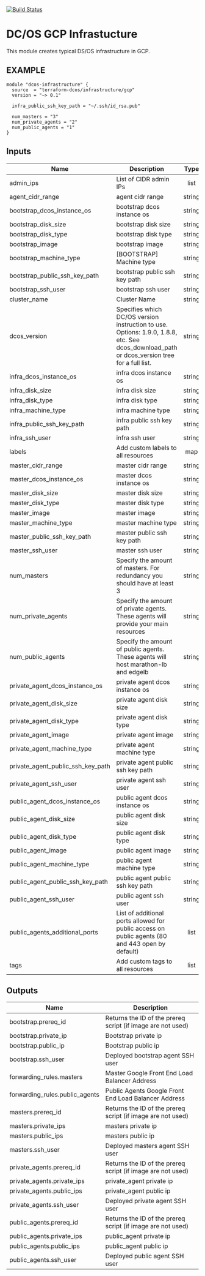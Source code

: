 [![Build Status](https://jenkins-terraform.mesosphere.com/service/dcos-terraform-jenkins/job/dcos-terraform/job/terraform-gcp-infrastructure/job/master/badge/icon)](https://jenkins-terraform.mesosphere.com/service/dcos-terraform-jenkins/job/dcos-terraform/job/terraform-gcp-infrastructure/job/master/)

# DC/OS GCP Infrastucture

This module creates typical DS/OS infrastructure in GCP.

## EXAMPLE

```hcl
module "dcos-infrastructure" {
  source  = "terraform-dcos/infrastructure/gcp"
  version = "~> 0.1"

  infra_public_ssh_key_path = "~/.ssh/id_rsa.pub"

  num_masters = "3"
  num_private_agents = "2"
  num_public_agents = "1"
}
```


## Inputs

| Name | Description | Type | Default | Required |
|------|-------------|:----:|:-----:|:-----:|
| admin_ips | List of CIDR admin IPs | list | - | yes |
| agent_cidr_range | agent cidr range | string | `10.65.0.0/16` | no |
| bootstrap_dcos_instance_os | bootstrap dcos instance os | string | `` | no |
| bootstrap_disk_size | bootstrap disk size | string | `` | no |
| bootstrap_disk_type | bootstrap disk type | string | `` | no |
| bootstrap_image | bootstrap image | string | `` | no |
| bootstrap_machine_type | [BOOTSTRAP] Machine type | string | `` | no |
| bootstrap_public_ssh_key_path | bootstrap public ssh key path | string | `` | no |
| bootstrap_ssh_user | bootstrap ssh user | string | `` | no |
| cluster_name | Cluster Name | string | - | yes |
| dcos_version | Specifies which DC/OS version instruction to use. Options: 1.9.0, 1.8.8, etc. See dcos_download_path or dcos_version tree for a full list. | string | `1.11.4` | no |
| infra_dcos_instance_os | infra dcos instance os | string | `coreos_1576.5.0` | no |
| infra_disk_size | infra disk size | string | `128` | no |
| infra_disk_type | infra disk type | string | `pd-ssd` | no |
| infra_machine_type | infra machine type | string | `n1-standard-8` | no |
| infra_public_ssh_key_path | infra public ssh key path | string | - | yes |
| infra_ssh_user | infra ssh user | string | `` | no |
| labels | Add custom labels to all resources | map | `<map>` | no |
| master_cidr_range | master cidr range | string | `10.64.0.0/16` | no |
| master_dcos_instance_os | master dcos instance os | string | `` | no |
| master_disk_size | master disk size | string | `` | no |
| master_disk_type | master disk type | string | `` | no |
| master_image | master image | string | `` | no |
| master_machine_type | master machine type | string | `` | no |
| master_public_ssh_key_path | master public ssh key path | string | `` | no |
| master_ssh_user | master ssh user | string | `` | no |
| num_masters | Specify the amount of masters. For redundancy you should have at least 3 | string | `3` | no |
| num_private_agents | Specify the amount of private agents. These agents will provide your main resources | string | `1` | no |
| num_public_agents | Specify the amount of public agents. These agents will host marathon-lb and edgelb | string | `1` | no |
| private_agent_dcos_instance_os | private agent dcos instance os | string | `` | no |
| private_agent_disk_size | private agent disk size | string | `` | no |
| private_agent_disk_type | private agent disk type | string | `` | no |
| private_agent_image | private agent image | string | `` | no |
| private_agent_machine_type | private agent machine type | string | `` | no |
| private_agent_public_ssh_key_path | private agent public ssh key path | string | `` | no |
| private_agent_ssh_user | private agent ssh user | string | `` | no |
| public_agent_dcos_instance_os | public agent dcos instance os | string | `` | no |
| public_agent_disk_size | public agent disk size | string | `` | no |
| public_agent_disk_type | public agent disk type | string | `` | no |
| public_agent_image | public agent image | string | `` | no |
| public_agent_machine_type | public agent machine type | string | `` | no |
| public_agent_public_ssh_key_path | public agent public ssh key path | string | `` | no |
| public_agent_ssh_user | public agent ssh user | string | `` | no |
| public_agents_additional_ports | List of additional ports allowed for public access on public agents (80 and 443 open by default) | list | `<list>` | no |
| tags | Add custom tags to all resources | list | `<list>` | no |

## Outputs

| Name | Description |
|------|-------------|
| bootstrap.prereq_id | Returns the ID of the prereq script (if image are not used) |
| bootstrap.private_ip | Bootstrap private ip |
| bootstrap.public_ip | Bootstrap public ip |
| bootstrap.ssh_user | Deployed bootstrap agent SSH user |
| forwarding_rules.masters | Master Google Front End Load Balancer Address |
| forwarding_rules.public_agents | Public Agents Google Front End Load Balancer Address |
| masters.prereq_id | Returns the ID of the prereq script (if image are not used) |
| masters.private_ips | masters private ip |
| masters.public_ips | masters public ip |
| masters.ssh_user | Deployed masters agent SSH user |
| private_agents.prereq_id | Returns the ID of the prereq script (if image are not used) |
| private_agents.private_ips | private_agent private ip |
| private_agents.public_ips | private_agent public ip |
| private_agents.ssh_user | Deployed private agent SSH user |
| public_agents.prereq_id | Returns the ID of the prereq script (if image are not used) |
| public_agents.private_ips | public_agent private ip |
| public_agents.public_ips | public_agent public ip |
| public_agents.ssh_user | Deployed public agent SSH user |

